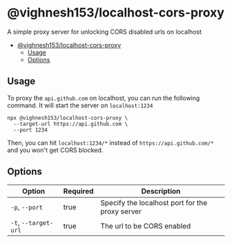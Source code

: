 # @vighnesh153/localhost-cors-proxy

A simple proxy server for unlocking CORS disabled urls on localhost

<!-- TOC -->
* [@vighnesh153/localhost-cors-proxy](#vighnesh153localhost-cors-proxy)
  * [Usage](#usage)
  * [Options](#options)
<!-- TOC -->

## Usage

To proxy the `api.github.com` on localhost, you can run the following command. It will start the server
on `localhost:1234`

```shell
npx @vighnesh153/localhost-cors-proxy \
  --target-url https://api.github.com \
  --port 1234
```

Then, you can hit `localhost:1234/*` instead of `https://api.github.com/*` and you won't get CORS
blocked.

## Options

| Option               | Required | Description                                     |
|----------------------|----------|-------------------------------------------------|
| `-p`, `--port`       | true     | Specify the localhost port for the proxy server |
| `-t`, `--target-url` | true     | The url to be CORS enabled                      |

